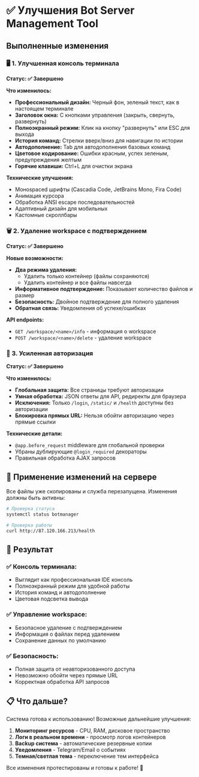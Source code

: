# ✅ Улучшения Bot Server Management Tool

## Выполненные изменения

### 🖥️ 1. Улучшенная консоль терминала
**Статус: ✅ Завершено**

**Что изменилось:**
- **Профессиональный дизайн:** Черный фон, зеленый текст, как в настоящем терминале
- **Заголовок окна:** С кнопками управления (закрыть, свернуть, развернуть)
- **Полноэкранный режим:** Клик на кнопку "развернуть" или ESC для выхода
- **История команд:** Стрелки вверх/вниз для навигации по истории
- **Автодополнение:** Tab для автодополнения базовых команд
- **Цветовое кодирование:** Ошибки красным, успех зеленым, предупреждения желтым
- **Горячие клавиши:** Ctrl+L для очистки экрана

**Технические улучшения:**
- Монospaced шрифты (Cascadia Code, JetBrains Mono, Fira Code)
- Анимация курсора
- Обработка ANSI escape последовательностей
- Адаптивный дизайн для мобильных
- Кастомные скроллбары

### 🗑️ 2. Удаление workspace с подтверждением
**Статус: ✅ Завершено**

**Новые возможности:**
- **Два режима удаления:**
  - Удалить только контейнер (файлы сохраняются)
  - Удалить контейнер и все файлы навсегда
- **Информативное подтверждение:** Показывает количество файлов и размер
- **Безопасность:** Двойное подтверждение для полного удаления
- **Обратная связь:** Уведомления об успехе/ошибках

**API endpoints:**
- `GET /workspace/<name>/info` - информация о workspace
- `POST /workspace/<name>/delete` - удаление workspace

### 🔐 3. Усиленная авторизация
**Статус: ✅ Завершено**

**Что изменилось:**
- **Глобальная защита:** Все страницы требуют авторизации
- **Умная обработка:** JSON ответы для API, редиректы для браузера
- **Исключения:** Только `/login`, `/static/` и `/health` доступны без авторизации
- **Блокировка прямых URL:** Нельзя обойти авторизацию через прямые ссылки

**Технические детали:**
- `@app.before_request` middleware для глобальной проверки
- Убраны дублирующие `@login_required` декораторы
- Правильная обработка AJAX запросов

## 🚀 Применение изменений на сервере

Все файлы уже скопированы и служба перезапущена. Изменения должны быть активны:

```bash
# Проверка статуса
systemctl status botmanager

# Проверка работы
curl http://87.120.166.213/health
```

## 🎯 Результат

### ✅ Консоль терминала:
- Выглядит как профессиональная IDE консоль
- Полноэкранный режим для удобной работы
- История команд и автодополнение
- Цветовая подсветка вывода

### ✅ Управление workspace:
- Безопасное удаление с подтверждением
- Информация о файлах перед удалением
- Сохранение данных по умолчанию

### ✅ Безопасность:
- Полная защита от неавторизованного доступа
- Невозможно обойти через прямые URL
- Корректная обработка API запросов

## 📋 Что дальше?

Система готова к использованию! Возможные дальнейшие улучшения:

1. **Мониторинг ресурсов** - CPU, RAM, дисковое пространство
2. **Логи в реальном времени** - просмотр логов контейнеров
3. **Backup система** - автоматические резервные копии
4. **Уведомления** - Telegram/Email о событиях
5. **Темная/светлая тема** - переключение тем интерфейса

Все изменения протестированы и готовы к работе! 🎉